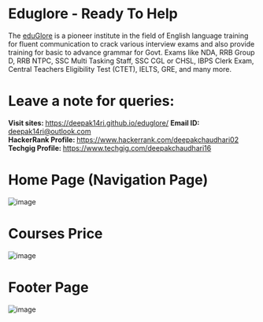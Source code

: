 # Eduglore - Ready To Help
The <a href="https://deepak14ri.github.io/eduglore/">eduGlore</a> is a pioneer institute in the field of English language training for fluent communication to crack various interview exams and also provide training for basic to advance grammar for Govt. Exams like NDA, RRB Group D, RRB NTPC, SSC Multi Tasking Staff, SSC CGL or CHSL, IBPS Clerk Exam, Central Teachers Eligibility Test (CTET), IELTS, GRE, and many more.
# Leave a note for queries:
 <strong>Visit sites: </strong>https://deepak14ri.github.io/eduglore/
 <strong>Email ID:</strong> deepak14ri@outlook.com <br>
 <strong>HackerRank Profile: </strong>https://www.hackerrank.com/deepakchaudhari02<br>
 <strong>Techgig Profile: </strong>https://www.techgig.com/deepakchaudhari16

# Home Page (Navigation Page)
![image](https://user-images.githubusercontent.com/49471265/233610851-337b4dfd-c3e5-494a-9dc6-85fae4a4c6dc.png)

# Courses Price
![image](https://user-images.githubusercontent.com/49471265/233611118-5b1a3ea8-6a37-4a96-802a-2333a37b9e10.png)

# Footer Page
![image](https://user-images.githubusercontent.com/49471265/233611464-2fc7ccee-66a7-4315-8c8f-aab20fdebb3f.png)
